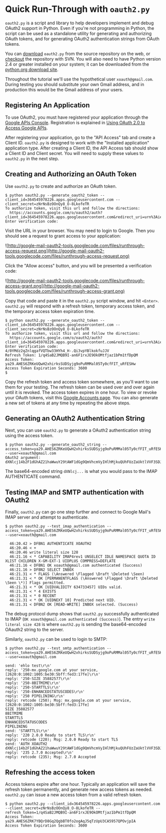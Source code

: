 # Quick Run-Through with `oauth2.py` #

`oauth2.py` is a script and library to help developers implement and debug OAuth2 support in Python. Even if you're not programming in Python, the script can be used as a standalone utility for generating and authorizing OAuth tokens, and for generating OAuth2 authentication strings from OAuth tokens.

You can [download](http://google-mail-oauth2-tools.googlecode.com/svn/trunk/python/oauth2.py) `oauth2.py` from the source repository on the web, or [checkout](http://code.google.com/p/google-mail-oauth2-tools/source/checkout) the repository with SVN. You will also need to have Python version 2.4 or greater installed on your system; it can be downloaded from the [python.org download site](http://python.org/download/).

Throughout the tutorial we'll use the hypothetical user `xoauth@gmail.com`. During testing you should substitute your own Gmail address, and in production this would be the Gmail address of your users.

## Registering An Application ##

To use OAuth2, you must have registered your application through the
[Google APIs Console](https://code.google.com/apis/console). Registration is explained in [Using OAuth 2.0 to Access Google APIs](https://developers.google.com/accounts/docs/OAuth2).

After registering your application, go to the "API Access" tab and create a Client ID.  `oauth2.py` is designed to work with the "Installed application" application type. After creating a Client ID, the API Access tab should show a Client ID and Client secret. You will need to supply these values to `oauth2.py` in the next step.

## Creating and Authorizing an OAuth Token ##

Use `oauth2.py` to create and authorize an OAuth token.

```
$ python oauth2.py --generate_oauth2_token --client_id=364545978226.apps.googleusercontent.com --client_secret=zNrNsBzOOnQy8_O-8LkofeTR
To authorize token, visit this url and follow the directions:
  https://accounts.google.com/o/oauth2/auth?client_id=364545978226.apps.googleusercontent.com&redirect_uri=urn%3Aietf%3Awg%3Aoauth%3A2.0%3Aoob&response_type=code&scope=https%3A%2F%2Fmail.google.com%2F
Enter verification code:
```

Visit the URL in your browser. You may need to login to Google. Then you should see a request to grant access to your application:

![http://google-mail-oauth2-tools.googlecode.com/files/runthrough-access-request.png](http://google-mail-oauth2-tools.googlecode.com/files/runthrough-access-request.png)

Click the "Allow access" button, and you will be presented a verification code:

![http://google-mail-oauth2-tools.googlecode.com/files/runthrough-access-grant.png](http://google-mail-oauth2-tools.googlecode.com/files/runthrough-access-grant.png)

Copy that code and paste it in the `oauth2.py` script window, and hit `<Enter>`. `oauth2.py` will respond with a refresh token, temporary access token, and the temporary access token expiration time.

```
$ python oauth2.py --generate_oauth2_token --client_id=364545978226.apps.googleusercontent.com --client_secret=zNrNsBzOOnQy8_O-8LkofeTR
To authorize token, visit this url and follow the directions:
  https://accounts.google.com/o/oauth2/auth?client_id=364545978226.apps.googleusercontent.com&redirect_uri=urn%3Aietf%3Awg%3Aoauth%3A2.0%3Aoob&response_type=code&scope=https%3A%2F%2Fmail.google.com%2F
Enter verification code: 4/0YMdz2qZnlqgafVQTbw33HYh4_H-.Qi3vpYBlkokfuJJV
Refresh Token: 1/q4SaB2JMQB9I-an6F1rxJE9OkOMtfjaz1bPm1tfDpQM
Access Token: ya29.AHES6ZRKeUQwH2xhirksSUDSyjg9oPuRMMal05Ty0cfFIT_uRfESHw
Access Token Expiration Seconds: 3600
$
```

Copy the refresh token and access token somewhere, as you'll want to use them for your testing. The refresh token can be used over and over again until it is revoked. The access token expires in one hour. To view or revoke your OAuth tokens, visit this [Google Accounts page](https://www.google.com/accounts/IssuedAuthSubTokens). You can also generate a new set of tokens at any time by repeating the above steps.

## Generating an OAuth2 Authentication String ##

Next, you can use `oauth2.py` to generate a OAuth2 authentication string using the access token.

```
$ python oauth2.py --generate_oauth2_string --access_token=ya29.AHES6ZRKeUQwH2xhirksSUDSyjg9oPuRMMal05Ty0cfFIT_uRfESHw --user=xoauth@gmail.com
OAuth2 argument:
dXNlcj14b2F1dGhAZ21haWwuY29tAWF1dGg9QmVhcmVyIHlhMjkuQUhFUzZaUktlVVF3SDJ4aGlya3NTVURTeWpnOW9QdVJNTWFsMDVUeTBjZkZJVF91UmZFU0h3AQE=
```

The base64-encoded string `dXNlcj...` is what you would pass to the IMAP AUTHENTICATE command.

## Testing IMAP and SMTP authentication with OAuth2 ##

Finally, `oauth2.py` can go one step further and connect to Google Mail's IMAP server and attempt to authenticate.

```
$ python oauth2.py --test_imap_authentication --access_token=ya29.AHES6ZRKeUQwH2xhirksSUDSyjg9oPuRMMal05Ty0cfFIT_uRfESHw --user=xoauth@gmail.com

  46:20.42 > DFBN1 AUTHENTICATE XOAUTH2
  46:20.46 < +
  46:20.46 write literal size 128
  46:21.16 < * CAPABILITY IMAP4rev1 UNSELECT IDLE NAMESPACE QUOTA ID XLIST CHILDREN X-GM-EXT-1 UIDPLUS COMPRESS=DEFLATE
  46:21.16 < DFBN1 OK xoauth@gmail.com authenticated (Success)
  46:21.16 > DFBN2 SELECT INBOX
  46:21.31 < * FLAGS (\Answered \Flagged \Draft \Deleted \Seen)
  46:21.31 < * OK [PERMANENTFLAGS (\Answered \Flagged \Draft \Deleted \Seen \*)] Flags permitted.
  46:21.31 < * OK [UIDVALIDITY 634733457] UIDs valid.
  46:21.31 < * 4 EXISTS
  46:21.31 < * 0 RECENT
  46:21.31 < * OK [UIDNEXT 10] Predicted next UID.
  46:21.31 < DFBN2 OK [READ-WRITE] INBOX selected. (Success)
```

The debug protocol dump shows that `oauth2.py` successfully authenticated to IMAP (`OK xoauth@gmail.com authenticated (Success)`). The entry `write literal size 428` is where `oauth2.py` is sending the base64-encoded OAauth2 string to the server.

Similarly, `oauth2.py` can be used to login to SMTP:

```
$ python oauth2.py --test_smtp_authentication --access_token=ya29.AHES6ZRKeUQwH2xhirksSUDSyjg9oPuRMMal05Ty0cfFIT_uRfESHw --user=xoauth@gmail.com

send: 'ehlo test\r\n'
reply: '250-mx.google.com at your service, [2620:0:1002:1005:be30:5bff:fed3:17fe]\r\n'
reply: '250-SIZE 35882577\r\n'
reply: '250-8BITMIME\r\n'
reply: '250-STARTTLS\r\n'
reply: '250-ENHANCEDSTATUSCODES\r\n'
reply: '250 PIPELINING\r\n'
reply: retcode (250); Msg: mx.google.com at your service, [2620:0:1002:1005:be30:5bff:fed3:17fe]
SIZE 35882577
8BITMIME
STARTTLS
ENHANCEDSTATUSCODES
PIPELINING
send: 'STARTTLS\r\n'
reply: '220 2.0.0 Ready to start TLS\r\n'
reply: retcode (220); Msg: 2.0.0 Ready to start TLS
send: 'AUTH XOAUTH2 dXNlcj14b2F1dGhAZ21haWwuY29tAWF1dGg9QmVhcmVyIHlhMjkuQUhFUzZaUktlVVF3SDJ4aGlya3NTVURTeWpnOW9QdVJNTWFsMDVUeTBjZkZJVF91UmZFU0h3AQE=\r\n'
reply: '235 2.7.0 Accepted\r\n'
reply: retcode (235); Msg: 2.7.0 Accepted
```

## Refreshing the access token ##

Access tokens expire after one hour. Typically an application will save the refresh token permanently, and generate new access tokens as needed. `oauth2.py` can issue a new access token from a valid refresh token.

```
$ python oauth2.py --client_id=364545978226.apps.googleusercontent.com --client_secret=zNrNsBzOOnQy8_O-8LkofeTR --refresh_token=1/q4SaB2JMQB9I-an6F1rxJE9OkOMtfjaz1bPm1tfDpQM
Access Token: ya29.AHES6ZRK7YBQrD8Gq2QgbBT0fo2ogAqJ5qTzUpU3CA5957QPOvjpIA
Access Token Expiration Seconds: 3600
```
